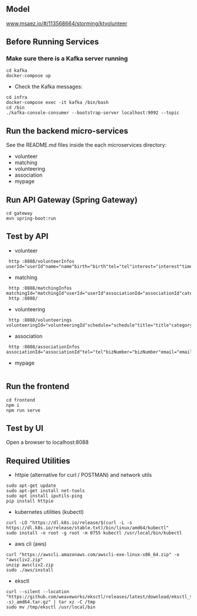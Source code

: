 # 

## Model
www.msaez.io/#/113568664/storming/ktvolunteer

## Before Running Services
### Make sure there is a Kafka server running
```
cd kafka
docker-compose up
```
- Check the Kafka messages:
```
cd infra
docker-compose exec -it kafka /bin/bash
cd /bin
./kafka-console-consumer --bootstrap-server localhost:9092 --topic
```

## Run the backend micro-services
See the README.md files inside the each microservices directory:

- volunteer
- matching
- volunteering
- association
- mypage


## Run API Gateway (Spring Gateway)
```
cd gateway
mvn spring-boot:run
```

## Test by API
- volunteer
```
 http :8088/volunteerInfos userId="userId"name="name"birth="birth"tel="tel"interest="interest"time="time"
```
- matching
```
 http :8088/matchingInfos matchingId="matchingId"userId="userId"associationId="associationId"category="category"
 http :8088/ 
```
- volunteering
```
 http :8088/volunteerings volunteeringId="volunteeringId"schedule="schedule"title="title"category="category"personnel="personnel"
```
- association
```
 http :8088/associationInfos associationId="associationId"tel="tel"bizNumber="bizNumber"email="email"place="place"schedule="schedule"title="title"category="category"
```
- mypage
```
```


## Run the frontend
```
cd frontend
npm i
npm run serve
```

## Test by UI
Open a browser to localhost:8088

## Required Utilities

- httpie (alternative for curl / POSTMAN) and network utils
```
sudo apt-get update
sudo apt-get install net-tools
sudo apt install iputils-ping
pip install httpie
```

- kubernetes utilities (kubectl)
```
curl -LO "https://dl.k8s.io/release/$(curl -L -s https://dl.k8s.io/release/stable.txt)/bin/linux/amd64/kubectl"
sudo install -o root -g root -m 0755 kubectl /usr/local/bin/kubectl
```

- aws cli (aws)
```
curl "https://awscli.amazonaws.com/awscli-exe-linux-x86_64.zip" -o "awscliv2.zip"
unzip awscliv2.zip
sudo ./aws/install
```

- eksctl 
```
curl --silent --location "https://github.com/weaveworks/eksctl/releases/latest/download/eksctl_$(uname -s)_amd64.tar.gz" | tar xz -C /tmp
sudo mv /tmp/eksctl /usr/local/bin
```
